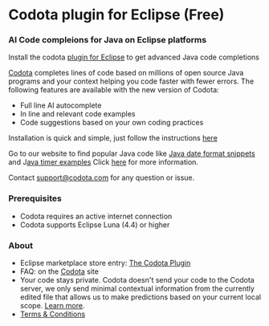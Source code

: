 # Codota plugin for Eclipse (Free)
### AI Code compleions for Java on Eclipse platforms

Install the codota [plugin for Eclipse](https://www.codota.com/get) to get advanced Java code completions

[Codota](https://www.codota.com/) completes lines of code based on millions of open source Java programs and your context helping you code faster with fewer errors.
The following features are available with the new version of Codota:

* Full line AI autocomplete
* In line and relevant code examples
* Code suggestions based on your own coding practices



Installation is quick and simple, just follow the instructions [here](https://www.codota.com/instructions)

Go to our website to find popular Java code like [Java date format snippets](https://www.codota.com/code/java/methods/java.text.DateFormat/parse) and J[ava timer examples](https://www.codota.com/code/java/methods/java.util.Timer/schedule)
Click [here](https://www.codota.com/user-guide/introduction) for more information.


Contact [support@codota.com](support@codota.com) for any question or issue.

### Prerequisites
* Codota requires an active internet connection
* Codota supports Eclipse Luna (4.4) or higher 

### About
* Eclipse marketplace store entry: [The Codota Plugin](https://marketplace.eclipse.org/content/codota)
* FAQ: on the [Codota](https://www.codota.com/faq) site
* Your code stays private. Codota doesn't send your code to the Codota server, we only send minimal contextual information from the currently edited file that allows us to make predictions based on your current local scope. [Learn more](https://www.codota.com/code-privacy).
* [Terms & Conditions](https://www.codota.com/terms)

